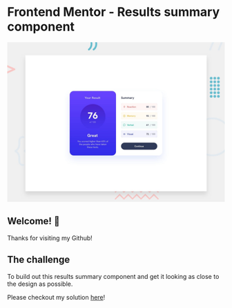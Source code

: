 # Frontend Mentor - Results summary component

![Design preview for the Results summary component coding challenge](./design/desktop-preview.jpg)

## Welcome! 👋

Thanks for visiting my Github!

## The challenge

To build out this results summary component and get it looking as close to the design as possible.

Please checkout my solution [here]()!

